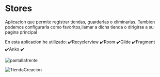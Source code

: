 # Stores
Aplicacion que permite registrar tiendas, guardarlas o eliminarlas. Tambien podemos configurarla como favoritos,llamar a dicha tienda o dirigirse a su pagina principal

En esta aplicacion he utilizado:
✔️Recyclerview
✔️Room
✔️Glide
✔️Fragment
✔️Anko
✔️


![pantallafrente](https://user-images.githubusercontent.com/88222890/182973390-7922e5c8-ee0c-41e1-a3fa-279f50eaf4cc.png)      

![TiendaCreacion](https://user-images.githubusercontent.com/88222890/182973697-8559ed05-5eea-4e6b-98d6-5e106276714c.png)

